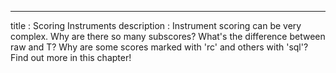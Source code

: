 ---
title       : Scoring Instruments
description : Instrument scoring can be very complex.  Why are there so many subscores?  What's the difference between raw and T?  Why are some scores marked with 'rc' and others with 'sql'? Find out more in this chapter!

